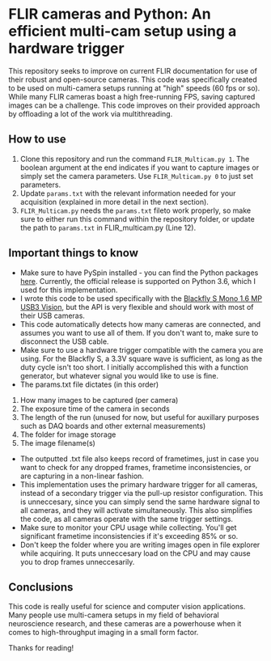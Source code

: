 # FLIR cameras and Python: An efficient multi-cam setup using a hardware trigger

This repository seeks to improve on current FLIR documentation for use of their robust and open-source cameras. This code was specifically created to be used on multi-camera setups running at "high" speeds (60 fps or so). While many FLIR cameras boast a high free-running FPS, saving captured images can be a challenge. This code improves on their provided approach by offloading a lot of the work via multithreading.

## How to use

1. Clone this repository and run the command ``FLIR_Multicam.py 1``. The boolean argument at the end indicates if you want to capture images or simply set the camera parameters. Use ``FLIR_Multicam.py 0`` to just set parameters.
2. Update ``params.txt`` with the relevant information needed for your acquisition (explained in more detail in the next section).
3. ``FLIR_Multicam.py`` needs the ``params.txt`` fileto work properly, so make sure to either run this command within the repository folder, or update the path to ``params.txt`` in FLIR_multicam.py (Line 12).

## Important things to know

- Make sure to have PySpin installed - you can find the Python packages [here](https://www.ptgrey.com/support/downloads). Currently, the official release is supported on Python 3.6, which I used for this implementation. 
- I wrote this code to be used specifically with the [Blackfly S Mono 1.6 MP USB3 Vision](https://www.ptgrey.com/blackfly-s-mono-16-mp-usb3-vision-sony-imx273), but the API is very flexible and should work with most of their USB cameras.
- This code automatically detects how many cameras are connected, and assumes you want to use all of them. If you don't want to, make sure to disconnect the USB cable.
- Make sure to use a hardware trigger compatible with the camera you are using. For the Blackfly S, a 3.3V square wave is sufficient, as long as the duty cycle isn't too short. I initially accomplished this with a function generator, but whatever signal you would like to use is fine.
- The params.txt file dictates (in this order)
1) How many images to be captured (per camera)
2) The exposure time of the camera in seconds
3) The length of the run (unused for now, but useful for auxillary purposes such as DAQ boards and other external measurements)
4) The folder for image storage
5) The image filename(s)
- The outputted .txt file also keeps record of frametimes, just in case you want to check for any dropped frames, frametime inconsistencies, or are capturing in a non-linear fashion.
- This implementation uses the primary hardware trigger for all cameras, instead of a secondary trigger via the pull-up resistor configuration. This is unneccesary, since you can simply send the same hardware signal to all cameras, and they will activate simultaneously. This also simplifies the code, as all cameras operate with the same trigger settings.
- Make sure to monitor your CPU usage while collecting. You'll get significant frametime inconsistencies if it's exceeding 85% or so.
- Don't keep the folder where you are writing images open in file explorer while acquiring. It puts unneccesary load on the CPU and may cause you to drop frames unneccesarily.

## Conclusions

This code is really useful for science and computer vision applications. Many people use multi-camera setups in my field of behavioral neuroscience research, and these cameras are a powerhouse when it comes to high-throughput imaging in a small form factor.

Thanks for reading!
